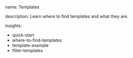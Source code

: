 name: Templates

description: Learn where to find templates and what they are.

insights:
  - quick-start
  - where-to-find-templates
  - template-example
  - filter-templates